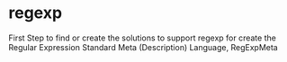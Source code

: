 # regexp
First Step to find or create the solutions to support regexp for create the Regular Expression Standard Meta (Description) Language, RegExpMeta
